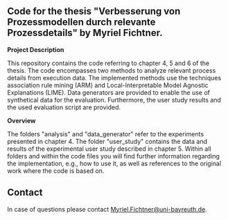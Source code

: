 Code for the thesis "Verbesserung von Prozessmodellen durch relevante Prozessdetails" by Myriel Fichtner.
--
**Project Description**

This repository contains the code referring to chapter 4, 5 and 6 of the thesis.
The code encompasses two methods to analyze relevant process details from execution data. The implemented methods use the techniques association rule mining (ARM) and Local-Interpretable Model Agnostic Explanations (LIME).
Data generators are provided to enable the use of synthetical data for the evaluation.
Furthermore, the user study results and the used evaluation script are provided.

**Overview**

The folders "analysis" and "data_generator" refer to the experiments presented in chapter 4.
The folder "user_study" contains the data and results of the experimental user study described in chapter 5.
Within all folders and within the code files you will find further information regarding the implementation, e.g., how to use it, as well as references to the original work where the code is based on.

## Contact
In case of questions please contact Myriel.Fichtner@uni-bayreuth.de.
